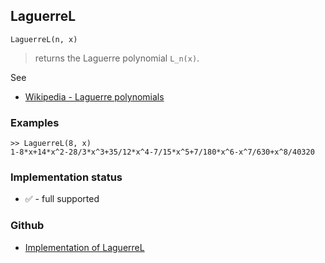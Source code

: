## LaguerreL

```
LaguerreL(n, x)
```

> returns the Laguerre polynomial `L_n(x)`.

See
* [Wikipedia - Laguerre polynomials](https://en.wikipedia.org/wiki/Laguerre_polynomials)

### Examples

```
>> LaguerreL(8, x)    
1-8*x+14*x^2-28/3*x^3+35/12*x^4-7/15*x^5+7/180*x^6-x^7/630+x^8/40320
```
    






### Implementation status

* &#x2705; - full supported

### Github

* [Implementation of LaguerreL](https://github.com/axkr/symja_android_library/blob/master/symja_android_library/matheclipse-core/src/main/java/org/matheclipse/core/builtin/PolynomialFunctions.java#L1641) 

